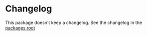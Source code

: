 
# Changelog

This package doesn't keep a changelog. See the changelog in the [packages root](../CHANGELOG.md)